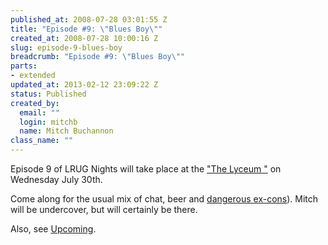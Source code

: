 ```yaml
--- 
published_at: 2008-07-28 03:01:55 Z
title: "Episode #9: \"Blues Boy\""
created_at: 2008-07-28 10:00:16 Z
slug: episode-9-blues-boy
breadcrumb: "Episode #9: \"Blues Boy\""
parts: 
- extended
updated_at: 2013-02-12 23:09:22 Z
status: Published
created_by: 
  email: ""
  login: mitchb
  name: Mitch Buchannon
class_name: ""
---
```


Episode 9 of LRUG Nights will take place at the ["The Lyceum "](http://www.beerintheevening.com/pubs/s/69/694/Lyceum/Strand) on Wednesday July 30th.

Come along for the usual mix of chat, beer and [dangerous ex-cons](http://url.ie/ii3)). Mitch will be undercover, but will certainly be there.

Also, see [Upcoming](http://upcoming.yahoo.com/event/911632/).
